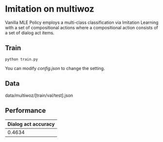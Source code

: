 # Imitation on multiwoz

Vanilla MLE Policy employs a multi-class classification via Imitation Learning with a set of compositional actions where a compositional action consists of a set of dialog act items.

## Train

```
python train.py
```

You can modify *config.json* to change the setting.

## Data

data/multiwoz/[train/val/test].json

## Performance

|Dialog act accuracy|
|-|
|0.4634|

